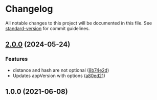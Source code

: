 # Changelog

All notable changes to this project will be documented in this file. See [standard-version](https://github.com/conventional-changelog/standard-version) for commit guidelines.

## [2.0.0](https://github.com/rudionrails/yummy-git-describe.js/compare/v1.0.0...v2.0.0) (2024-05-24)


### Features

* distance and hash are not optional ([8b74e2d](https://github.com/rudionrails/yummy-git-describe.js/commit/8b74e2d8a2dc635979ab1de0294f515272340079))
* Updates appVersion with options ([a80ed21](https://github.com/rudionrails/yummy-git-describe.js/commit/a80ed214f743feff49453d312b9b7a881b7c14ef))

## 1.0.0 (2021-06-08)
